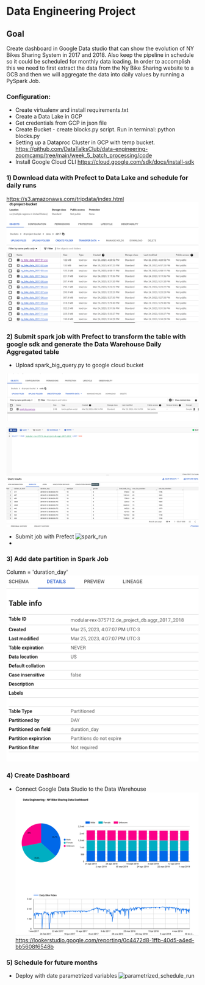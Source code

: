 # Data Engineering Project

## Goal
Create dashboard in Google Data studio that can show the 
evolution of NY Bikes Sharing System in 2017 and 2018. 
Also keep the pipeline in schedule so it could be 
scheduled for monthly data loading.
In order to accomplish this we need to first extract the 
data from the Ny Bike Sharing website to a GCB and then 
we will aggregate the data into daily values by running a PySpark Job.

### Configuration:
- Create virtualenv and install requirements.txt
- Create a Data Lake in GCP
- Get credentials from GCP in json file
- Create Bucket - create blocks.py script. Run in terminal:  python blocks.py
- Setting up a Dataproc Cluster in GCP with temp bucket.
https://github.com/DataTalksClub/data-engineering-zoomcamp/tree/main/week_5_batch_processing/code
- Install Google Cloud CLI
https://cloud.google.com/sdk/docs/install-sdk

### 1) Download data with Prefect to Data Lake and schedule for daily runs
https://s3.amazonaws.com/tripdata/index.html
![bucket_data](/img/bucket_data.png)
### 2) Submit spark job with Prefect to transform the table with google sdk and generate the Data Warehouse Daily Aggregated table
- Upload spark_big_query.py to google cloud bucket

![spark_code](/img/spark_code.png)

![aggr_table](/img/aggr_table.png)

- Submit job with Prefect
![spark_run](/img/spark_run.png)
- 
### 3) Add date partition in Spark Job
Column = 'duration_day'
![partition](/img/partition.png)

### 4) Create Dashboard 
- Connect Google Data Studio to the Data Warehouse
![dashboard](/img/dashboard.png)
https://lookerstudio.google.com/reporting/0c4472d8-1ffb-40d5-a4ed-bb5608f6548b
### 5) Schedule for future months
- Deploy with date parametrized variables
![parametrized_schedule_run](/img/parametrized_schedule_run.png)




